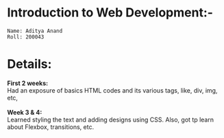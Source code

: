 # Introduction to Web Development:-
```
Name: Aditya Anand
Roll: 200043
```
# Details:
<b>First 2 weeks:</b>
<br>
Had an exposure of basics HTML codes and its various tags, like, div, img, etc,
<br>
<br>
<b>Week 3 & 4:</b>
<br>
Learned styling the text and adding designs using CSS. Also, got tp learn about Flexbox, transitions, etc.
<br>
